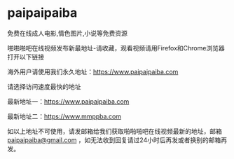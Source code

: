 # paipaipaiba
免费在线成人电影,情色图片,小说等免费资源

啪啪啪吧在线视频发布新最地址-请收藏，观看视频请用Firefox和Chrome浏览器打开以下链接

海外用户请使用我们永久地址：https://www.paipaipaiba.com

请选择访问速度最快的地址

最新地址一：https://www.paipaipaiba.com

最新地址二：https://www.mmppba.com

如以上地址不可使用，请发邮箱给我们获取啪啪啪吧在线视频最新的地址，邮箱 paipaipaiba@gmail.com ，如无法收到回复请过24小时后再发或者换别的邮箱再发。
